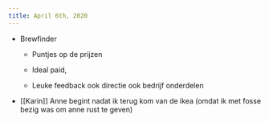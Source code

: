 ```yaml
---
title: April 6th, 2020
---
```


- Brewfinder
	 - Puntjes op de prijzen

	 - Ideal paid, 

	 - Leuke feedback ook directie ook bedrijf onderdelen 

- [[Karin]] Anne begint nadat ik terug kom van de ikea (omdat ik met fosse bezig was om anne rust te geven) 
